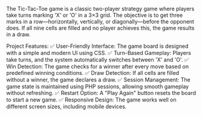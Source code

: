 The Tic-Tac-Toe game is a classic two-player strategy game where players take turns marking 'X' or 'O' in a 3×3 grid. The objective is to get three marks in a row—horizontally, vertically, or diagonally—before the opponent does. If all nine cells are filled and no player achieves this, the game results in a draw.

Project Features:
✅ User-Friendly Interface: The game board is designed with a simple and modern UI using CSS.
✅ Turn-Based Gameplay: Players take turns, and the system automatically switches between 'X' and 'O'.
✅ Win Detection: The game checks for a winner after every move based on predefined winning conditions.
✅ Draw Detection: If all cells are filled without a winner, the game declares a draw.
✅ Session Management: The game state is maintained using PHP sessions, allowing smooth gameplay without refreshing.
✅ Restart Option: A "Play Again" button resets the board to start a new game.
✅ Responsive Design: The game works well on different screen sizes, including mobile devices.
